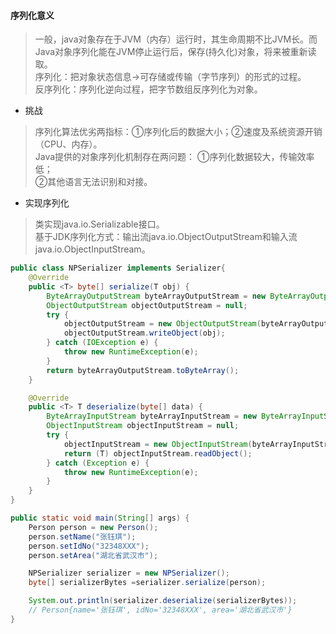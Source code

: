 #### 序列化意义
>一般，java对象存在于JVM（内存）运行时，其生命周期不比JVM长。而Java对象序列化能在JVM停止运行后，保存(持久化)对象，将来被重新读取。  
序列化：把对象状态信息->可存储或传输（字节序列）的形式的过程。  
反序列化：序列化逆向过程，把字节数组反序列化为对象。

- 挑战
>序列化算法优劣两指标：①序列化后的数据大小；②速度及系统资源开销（CPU、内存）。  
>Java提供的对象序列化机制存在两问题：
>①序列化数据较大，传输效率低；  
>②其他语言无法识别和对接。

- 实现序列化
>类实现java.io.Serializable接口。  
基于JDK序列化方式：输出流java.io.ObjectOutputStream和输入流 java.io.ObjectInputStream。

```java 
public class NPSerializer implements Serializer{
    @Override
    public <T> byte[] serialize(T obj) {
        ByteArrayOutputStream byteArrayOutputStream = new ByteArrayOutputStream();
        ObjectOutputStream objectOutputStream = null;
        try {
            objectOutputStream = new ObjectOutputStream(byteArrayOutputStream);
            objectOutputStream.writeObject(obj);
        } catch (IOException e) {
            throw new RuntimeException(e);
        }
        return byteArrayOutputStream.toByteArray();
    }

    @Override
    public <T> T deserialize(byte[] data) {
        ByteArrayInputStream byteArrayInputStream = new ByteArrayInputStream(data);
        ObjectInputStream objectInputStream = null;
        try {
            objectInputStream = new ObjectInputStream(byteArrayInputStream);
            return (T) objectInputStream.readObject();
        } catch (Exception e) {
            throw new RuntimeException(e);
        }
    }
}

public static void main(String[] args) {
    Person person = new Person();
    person.setName("张钰琪");
    person.setIdNo("32348XXX");
    person.setArea("湖北省武汉市");

    NPSerializer serializer = new NPSerializer();
    byte[] serializerBytes =serializer.serialize(person);

    System.out.println(serializer.deserialize(serializerBytes));
    // Person{name='张钰琪', idNo='32348XXX', area='湖北省武汉市'}
}
```